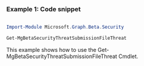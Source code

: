 ### Example 1: Code snippet

```powershell

Import-Module Microsoft.Graph.Beta.Security

Get-MgBetaSecurityThreatSubmissionFileThreat

```
This example shows how to use the Get-MgBetaSecurityThreatSubmissionFileThreat Cmdlet.

